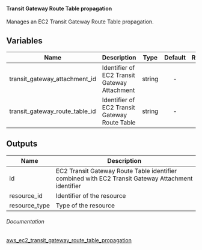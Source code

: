 #### Transit Gateway Route Table propagation


Manages an EC2 Transit Gateway Route Table propagation.



## Variables
| Name | Description | Type | Default | Required |
|------|-------------|:----:|:-----:|:-----:|
|transit_gateway_attachment_id | Identifier of EC2 Transit Gateway Attachment | string | - | yes |
|transit_gateway_route_table_id | Identifier of EC2 Transit Gateway Route Table | string | - | yes |


## Outputs

| Name | Description |
|------|-------------|
|id | EC2 Transit Gateway Route Table identifier combined with EC2 Transit Gateway Attachment identifier |
|resource_id | Identifier of the resource |
|resource_type | Type of the resource |


###### Documentation
[aws_ec2_transit_gateway_route_table_propagation](https://www.terraform.io/docs/providers/aws/r/ec2_transit_gateway_route_table_propagation.html)
